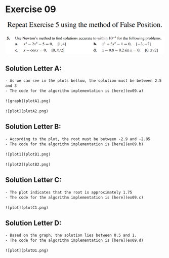 # Exercise 09

![ex](image1.png)

![ex](image2.png)

## Solution Letter A:

    - As we can see in the plots bellow, the solution must be between 2.5 and 3
    - The code for the algorithm implementation is [here](ex09.a)

    ![graph](plotA1.png)

    ![plot](plotA2.png)

## Solution Letter B:

    - According to the plot, the root must be between -2.9 and -2.85
    - The code for the algorithm implementation is [here](ex09.b)
    
    ![plot1](plotB1.png)

    ![plot2](plotB2.png)

## Solution Letter C:

    - The plot indicates that the root is approximately 1.75
    - The code for the algorithm implementation is [here](ex09.c)

    ![plot](plotC1.png)


## Solution Letter D:

    - Based on the graph, the solution lies between 0.5 and 1.
    - The code for the algorithm implementation is [here](ex09.d)

    ![plot](plotD1.png)

